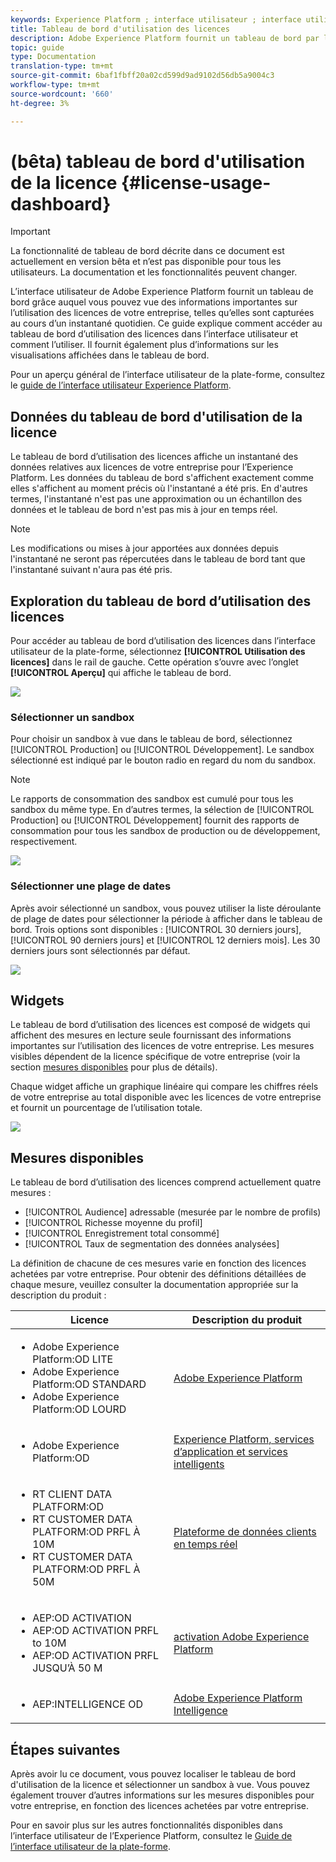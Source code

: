 ```yaml
---
keywords: Experience Platform ; interface utilisateur ; interface utilisateur ; personnalisation ; tableau de bord d’utilisation des licences ; tableau de bord ; utilisation des licences ; droits ; consommation
title: Tableau de bord d'utilisation des licences
description: Adobe Experience Platform fournit un tableau de bord par lequel vous pouvez vue des informations importantes sur l’utilisation des licences de votre entreprise.
topic: guide
type: Documentation
translation-type: tm+mt
source-git-commit: 6baf1fbff20a02cd599d9ad9102d56db5a9004c3
workflow-type: tm+mt
source-wordcount: '660'
ht-degree: 3%

---
```



# (bêta) tableau de bord d&#39;utilisation de la licence {#license-usage-dashboard}

>[!IMPORTANT]
>
>La fonctionnalité de tableau de bord décrite dans ce document est actuellement en version bêta et n’est pas disponible pour tous les utilisateurs. La documentation et les fonctionnalités peuvent changer.

L’interface utilisateur de Adobe Experience Platform fournit un tableau de bord grâce auquel vous pouvez vue des informations importantes sur l’utilisation des licences de votre entreprise, telles qu’elles sont capturées au cours d’un instantané quotidien. Ce guide explique comment accéder au tableau de bord d’utilisation des licences dans l’interface utilisateur et comment l’utiliser. Il fournit également plus d’informations sur les visualisations affichées dans le tableau de bord.

Pour un aperçu général de l’interface utilisateur de la plate-forme, consultez le [guide de l’interface utilisateur Experience Platform](../../landing/ui-guide.md).

## Données du tableau de bord d&#39;utilisation de la licence

Le tableau de bord d’utilisation des licences affiche un instantané des données relatives aux licences de votre entreprise pour l’Experience Platform. Les données du tableau de bord s&#39;affichent exactement comme elles s&#39;affichent au moment précis où l&#39;instantané a été pris. En d&#39;autres termes, l&#39;instantané n&#39;est pas une approximation ou un échantillon des données et le tableau de bord n&#39;est pas mis à jour en temps réel.

>[!NOTE]
>
>Les modifications ou mises à jour apportées aux données depuis l&#39;instantané ne seront pas répercutées dans le tableau de bord tant que l&#39;instantané suivant n&#39;aura pas été pris.

## Exploration du tableau de bord d’utilisation des licences

Pour accéder au tableau de bord d’utilisation des licences dans l’interface utilisateur de la plate-forme, sélectionnez **[!UICONTROL Utilisation des licences]** dans le rail de gauche. Cette opération s’ouvre avec l’onglet **[!UICONTROL Aperçu]** qui affiche le tableau de bord.

![](../images/license-usage/dashboard-overview.png)

### Sélectionner un sandbox

Pour choisir un sandbox à vue dans le tableau de bord, sélectionnez [!UICONTROL Production] ou [!UICONTROL Développement]. Le sandbox sélectionné est indiqué par le bouton radio en regard du nom du sandbox.

>[!NOTE]
>
>Le rapports de consommation des sandbox est cumulé pour tous les sandbox du même type. En d’autres termes, la sélection de [!UICONTROL Production] ou [!UICONTROL Développement] fournit des rapports de consommation pour tous les sandbox de production ou de développement, respectivement.

![](../images/license-usage/select-sandbox.png)

### Sélectionner une plage de dates

Après avoir sélectionné un sandbox, vous pouvez utiliser la liste déroulante de plage de dates pour sélectionner la période à afficher dans le tableau de bord. Trois options sont disponibles : [!UICONTROL 30 derniers jours], [!UICONTROL 90 derniers jours] et [!UICONTROL 12 derniers mois]. Les 30 derniers jours sont sélectionnés par défaut.

![](../images/license-usage/select-date-range.png)

## Widgets

Le tableau de bord d’utilisation des licences est composé de widgets qui affichent des mesures en lecture seule fournissant des informations importantes sur l’utilisation des licences de votre entreprise. Les mesures visibles dépendent de la licence spécifique de votre entreprise (voir la section [mesures disponibles](#available-metrics) pour plus de détails).

Chaque widget affiche un graphique linéaire qui compare les chiffres réels de votre entreprise au total disponible avec les licences de votre entreprise et fournit un pourcentage de l’utilisation totale.

![](../images/license-usage/widgets.png)

## Mesures disponibles

Le tableau de bord d’utilisation des licences comprend actuellement quatre mesures :

* [!UICONTROL Audience]  adressable (mesurée par le nombre de profils)
* [!UICONTROL Richesse moyenne du profil]
* [!UICONTROL Enregistrement total consommé]
* [!UICONTROL Taux de segmentation des données analysées]

La définition de chacune de ces mesures varie en fonction des licences achetées par votre entreprise. Pour obtenir des définitions détaillées de chaque mesure, veuillez consulter la documentation appropriée sur la description du produit :

| Licence | Description du produit |
|---|---|
| <ul><li>Adobe Experience Platform:OD LITE</li><li>Adobe Experience Platform:OD STANDARD</li><li>Adobe Experience Platform:OD LOURD</li></ul> | [Adobe Experience Platform](https://helpx.adobe.com/legal/product-descriptions/adobe-experience-platform.html) |
| <ul><li>Adobe Experience Platform:OD</li></ul> | [Experience Platform, services d’application et services intelligents](https://helpx.adobe.com/legal/product-descriptions/exp-platform-app-svcs.html) |
| <ul><li>RT CLIENT DATA PLATFORM:OD</li><li>RT CUSTOMER DATA PLATFORM:OD PRFL À 10M</li><li>RT CUSTOMER DATA PLATFORM:OD PRFL À 50M</li></ul> | [Plateforme de données clients en temps réel](https://helpx.adobe.com/legal/product-descriptions/real-time-customer-data-platform.html) |
| <ul><li>AEP:OD ACTIVATION</li><li>AEP:OD ACTIVATION PRFL to 10M</li><li>AEP:OD ACTIVATION PRFL JUSQU’À 50 M</li></ul> | [activation Adobe Experience Platform](https://helpx.adobe.com/legal/product-descriptions/adobe-experience-platform0.html) |
| <ul><li>AEP:INTELLIGENCE OD</li></ul> | [Adobe Experience Platform Intelligence](https://helpx.adobe.com/legal/product-descriptions/adobe-experience-platform-intelligence---product-description.html) |

## Étapes suivantes

Après avoir lu ce document, vous pouvez localiser le tableau de bord d&#39;utilisation de la licence et sélectionner un sandbox à vue. Vous pouvez également trouver d’autres informations sur les mesures disponibles pour votre entreprise, en fonction des licences achetées par votre entreprise.

Pour en savoir plus sur les autres fonctionnalités disponibles dans l’interface utilisateur de l’Experience Platform, consultez le [Guide de l’interface utilisateur de la plate-forme](../../landing/ui-guide.md).